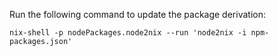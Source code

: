 Run the following command to update the package derivation:

```
nix-shell -p nodePackages.node2nix --run 'node2nix -i npm-packages.json'
```
